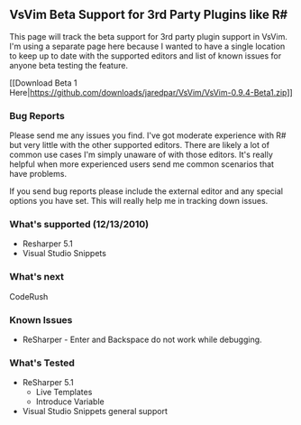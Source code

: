 ## VsVim Beta Support for 3rd Party Plugins like R# 

This page will track the beta support for 3rd party plugin support in VsVim.  I'm using a separate page here because I wanted to have a single location to keep up to date with the supported editors and list of known issues for anyone beta testing the feature.

[[Download Beta 1 Here|https://github.com/downloads/jaredpar/VsVim/VsVim-0.9.4-Beta1.zip]] 

### Bug Reports

Please send me any issues you find.  I've got moderate experience with R# but very little with the other supported editors.  There are likely a lot of common use cases I'm simply unaware of with those editors.  It's really helpful when more experienced users send me common scenarios that have problems.  

If you send bug reports please include the external editor and any special options you have set.  This will really help me in tracking down issues. 


### What's supported (12/13/2010)

* Resharper 5.1 
* Visual Studio Snippets 

### What's next 

CodeRush

### Known Issues

* ReSharper - Enter and Backspace do not work while debugging.  

### What's Tested 

* ReSharper 5.1 
    * Live Templates 
    * Introduce Variable
* Visual Studio Snippets general support

